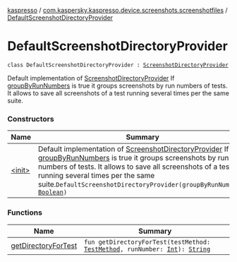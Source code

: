 [kaspresso](../../index.md) / [com.kaspersky.kaspresso.device.screenshots.screenshotfiles](../index.md) / [DefaultScreenshotDirectoryProvider](./index.md)

# DefaultScreenshotDirectoryProvider

`class DefaultScreenshotDirectoryProvider : `[`ScreenshotDirectoryProvider`](../-screenshot-directory-provider/index.md)

Default implementation of [ScreenshotDirectoryProvider](../-screenshot-directory-provider/index.md)
If [groupByRunNumbers](#) is true it groups screenshots by run numbers of tests. It allows to save all screenshots of a test
running several times per the same suite.

### Constructors

| Name | Summary |
|---|---|
| [&lt;init&gt;](-init-.md) | Default implementation of [ScreenshotDirectoryProvider](../-screenshot-directory-provider/index.md) If [groupByRunNumbers](#) is true it groups screenshots by run numbers of tests. It allows to save all screenshots of a test running several times per the same suite.`DefaultScreenshotDirectoryProvider(groupByRunNumbers: `[`Boolean`](https://kotlinlang.org/api/latest/jvm/stdlib/kotlin/-boolean/index.html)`)` |

### Functions

| Name | Summary |
|---|---|
| [getDirectoryForTest](get-directory-for-test.md) | `fun getDirectoryForTest(testMethod: `[`TestMethod`](../-test-method/index.md)`, runNumber: `[`Int`](https://kotlinlang.org/api/latest/jvm/stdlib/kotlin/-int/index.html)`): `[`String`](https://kotlinlang.org/api/latest/jvm/stdlib/kotlin/-string/index.html) |
